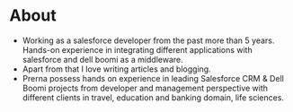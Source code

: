 # About

-  Working as a salesforce developer from the past more than 5 years. Hands-on experience in integrating different applications with salesforce and dell boomi as a middleware.
-  Apart from that I love writing articles and blogging.
-  Prerna possess hands on experience in leading Salesforce CRM & Dell Boomi projects from developer and management perspective with different clients in travel, education and banking domain, life sciences. 



